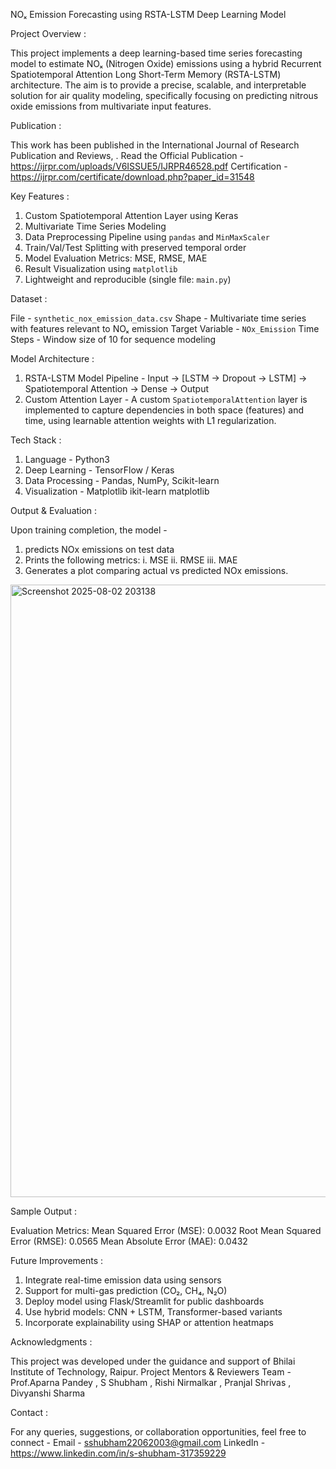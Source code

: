NOₓ Emission Forecasting using RSTA-LSTM Deep Learning Model


Project Overview :

This project implements a deep learning-based time series forecasting model to estimate NOₓ (Nitrogen Oxide) emissions using a hybrid Recurrent Spatiotemporal Attention Long Short-Term Memory (RSTA-LSTM)
architecture. The aim is to provide a precise, scalable, and interpretable solution for air quality modeling, specifically focusing on predicting nitrous oxide emissions from multivariate input features.


Publication :

This work has been published in the International Journal of Research Publication and Reviews, .
Read the Official Publication - https://ijrpr.com/uploads/V6ISSUE5/IJRPR46528.pdf
Certification - https://ijrpr.com/certificate/download.php?paper_id=31548 


Key Features :

1. Custom Spatiotemporal Attention Layer using Keras
2. Multivariate Time Series Modeling
3. Data Preprocessing Pipeline using `pandas` and `MinMaxScaler`
4. Train/Val/Test Splitting with preserved temporal order
5. Model Evaluation Metrics: MSE, RMSE, MAE
6. Result Visualization using `matplotlib`
7. Lightweight and reproducible (single file: `main.py`)


Dataset :

File - `synthetic_nox_emission_data.csv`
Shape - Multivariate time series with features relevant to NOₓ emission
Target Variable - `NOx_Emission`
Time Steps - Window size of 10 for sequence modeling


Model Architecture :

1. RSTA-LSTM Model Pipeline -
  Input → [LSTM → Dropout → LSTM] → Spatiotemporal Attention → Dense → Output
2. Custom Attention Layer -
  A custom `SpatiotemporalAttention` layer is implemented to capture dependencies in both space (features) and time, using learnable attention weights with L1 regularization.


Tech Stack :

1. Language - Python3
2. Deep Learning - TensorFlow / Keras
3. Data Processing - Pandas, NumPy, Scikit-learn
4. Visualization - Matplotlib
ikit-learn matplotlib


Output & Evaluation :

Upon training completion, the model -
1. predicts NOx emissions on test data
2. Prints the following metrics:
   i. MSE
   ii. RMSE
   iii. MAE
3. Generates a plot comparing actual vs predicted NOx emissions.
<img width="1919" height="980" alt="Screenshot 2025-08-02 203138" src="https://github.com/user-attachments/assets/789fc5b7-b753-4887-997e-0e568f0860f0" />


Sample Output :

Evaluation Metrics:
Mean Squared Error (MSE): 0.0032
Root Mean Squared Error (RMSE): 0.0565
Mean Absolute Error (MAE): 0.0432

 
Future Improvements :

1. Integrate real-time emission data using sensors
2. Support for multi-gas prediction (CO₂, CH₄, N₂O)
3. Deploy model using Flask/Streamlit for public dashboards
4. Use hybrid models: CNN + LSTM, Transformer-based variants
5. Incorporate explainability using SHAP or attention heatmaps


Acknowledgments :

This project was developed under the guidance and support of Bhilai Institute of Technology, Raipur.
Project Mentors & Reviewers Team - Prof.Aparna Pandey , S Shubham , Rishi Nirmalkar , Pranjal Shrivas , Divyanshi Sharma


Contact :

For any queries, suggestions, or collaboration opportunities, feel free to connect -
Email - sshubham22062003@gmail.com
LinkedIn - https://www.linkedin.com/in/s-shubham-317359229


